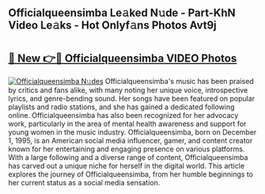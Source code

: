## Officialqueensimba Le𝚊ked N𝚞de - Part-KhN Video Le𝚊ks - Hot Onlyf𝚊ns Photos Avt9j

# <h2><a href="http://ab20852.deff.icu/?id=Officialqueensimba">🔗 New 👉🔴 Officialqueensimba VIDEO Photos</a></h2>

[![Officialqueensimba N𝚞des](https://i.imgur.com/rIISA9y.gif)](http://ab20852.deff.icu/?id=Officialqueensimba)
Officialqueensimba's music has been praised by critics and fans alike, with many noting her unique voice, introspective lyrics, and genre-bending sound. Her songs have been featured on popular playlists and radio stations, and she has gained a dedicated following online. Officialqueensimba has also been recognized for her advocacy work, particularly in the area of mental health awareness and support for young women in the music industry. Officialqueensimba, born on December 1, 1995, is an American social media influencer, gamer, and content creator known for her entertaining and engaging presence on various platforms. With a large following and a diverse range of content, Officialqueensimba has carved out a unique niche for herself in the digital world. This article explores the journey of Officialqueensimba, from her humble beginnings to her current status as a social media sensation.
